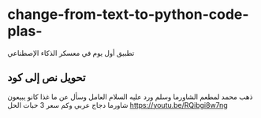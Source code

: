 # change-from-text-to-python-code-plas-
تطبيق أول يوم في معسكر الذكاء الإصطناعي

## تحويل نص إلى كود 
ذهب محمد لمطعم الشاورما وسلم ورد عليه السلام العامل وسأل عن ما غذا كانو يبيعون شاورما دجاج عربي وكم سعر 3 حبات
الحل
https://youtu.be/RQibgi8w7ng
